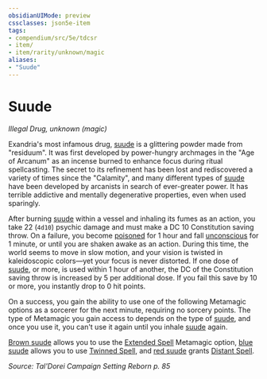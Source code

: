 ```yaml
---
obsidianUIMode: preview
cssclasses: json5e-item
tags:
- compendium/src/5e/tdcsr
- item/
- item/rarity/unknown/magic
aliases: 
- "Suude"
---
```

# Suude
*Illegal Drug, unknown (magic)*  


Exandria's most infamous drug, [suude](/Systems/5e/items/suude-tdcsr.md) is a glittering powder made from "residuum". It was first developed by power-hungry archmages in the "Age of Arcanum" as an incense burned to enhance focus during ritual spellcasting. The secret to its refinement has been lost and rediscovered a variety of times since the "Calamity", and many different types of [suude](/Systems/5e/items/suude-tdcsr.md) have been developed by arcanists in search of ever-greater power. It has terrible addictive and mentally degenerative properties, even when used sparingly.

After burning [suude](/Systems/5e/items/suude-tdcsr.md) within a vessel and inhaling its fumes as an action, you take 22 (`4d10`) psychic damage and must make a DC 10 Constitution saving throw. On a failure, you become [poisoned](/Systems/5e/rules/conditions.md#poisoned) for 1 hour and fall [unconscious](/Systems/5e/rules/conditions.md#unconscious) for 1 minute, or until you are shaken awake as an action. During this time, the world seems to move in slow motion, and your vision is twisted in kaleidoscopic colors—yet your focus is never distorted. If one dose of [suude](/Systems/5e/items/suude-tdcsr.md), or more, is used within 1 hour of another, the DC of the Constitution saving throw is increased by 5 per additional dose. If you fail this save by 10 or more, you instantly drop to 0 hit points.

On a success, you gain the ability to use one of the following Metamagic options as a sorcerer for the next minute, requiring no sorcery points. The type of Metamagic you gain access to depends on the type of [suude](/Systems/5e/items/suude-tdcsr.md), and once you use it, you can't use it again until you inhale [suude](/Systems/5e/items/suude-tdcsr.md) again.

[Brown suude](/Systems/5e/items/suude-brown-tdcsr.md) allows you to use the [Extended Spell](/Systems/5e/optional-features/extended-spell.md) Metamagic option, [blue suude](/Systems/5e/items/suude-blue-tdcsr.md) allows you to use [Twinned Spell](/Systems/5e/optional-features/twinned-spell.md), and [red suude](/Systems/5e/items/suude-brown-tdcsr.md) grants [Distant Spell](/Systems/5e/optional-features/distant-spell.md).

*Source: Tal'Dorei Campaign Setting Reborn p. 85*